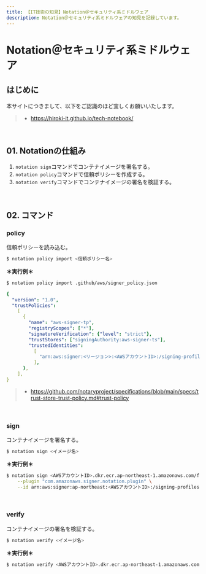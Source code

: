 ```yaml
---
title: 【IT技術の知見】Notation＠セキュリティ系ミドルウェア
description: Notation＠セキュリティ系ミドルウェアの知見を記録しています。
---
```


# Notation＠セキュリティ系ミドルウェア

## はじめに

本サイトにつきまして、以下をご認識のほど宜しくお願いいたします。

> - https://hiroki-it.github.io/tech-notebook/

<br>

## 01. Notationの仕組み

1. `notation sign`コマンドでコンテナイメージを署名する。
2. `notation policy`コマンドで信頼ポリシーを作成する。
3. `notation verify`コマンドでコンテナイメージの署名を検証する。

<br>

## 02. コマンド

### policy

信頼ポリシーを読み込む。

```bash
$ notation policy import <信頼ポリシー名>
```

**＊実行例＊**

```bash
$ notation policy import .github/aws/signer_policy.json
```

```yaml
{
  "version": "1.0",
  "trustPolicies":
    [
      {
        "name": "aws-signer-tp",
        "registryScopes": ["*"],
        "signatureVerification": {"level": "strict"},
        "trustStores": ["signingAuthority:aws-signer-ts"],
        "trustedIdentities":
          [
            "arn:aws:signer:<リージョン>:<AWSアカウントID>:/signing-profiles/<プロファイル名>",
          ],
      },
    ],
}
```

> - https://github.com/notaryproject/specifications/blob/main/specs/trust-store-trust-policy.md#trust-policy

<br>

### sign

コンテナイメージを署名する。

```bash
$ notation sign <イメージ名>
```

**＊実行例＊**

```bash
$ notation sign <AWSアカウントID>.dkr.ecr.ap-northeast-1.amazonaws.com/foo-repository:latest \
    --plugin "com.amazonaws.signer.notation.plugin" \
    --id arn:aws:signer:ap-northeast:<AWSアカウントID>:/signing-profiles/<プロファイル名>
```

<br>

### verify

コンテナイメージの署名を検証する。

```bash
$ notation verify <イメージ名>
```

**＊実行例＊**

```bash
$ notation verify <AWSアカウントID>.dkr.ecr.ap-northeast-1.amazonaws.com/foo-repository:latest
```

<br>
